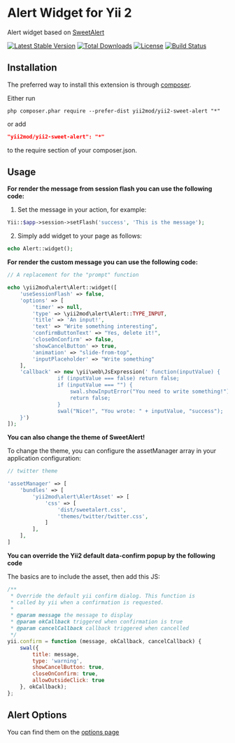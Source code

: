 Alert Widget for Yii 2
======================
Alert widget based on [SweetAlert](http://t4t5.github.io/sweetalert/)

[![Latest Stable Version](https://poser.pugx.org/yii2mod/yii2-sweet-alert/v/stable)](https://packagist.org/packages/yii2mod/yii2-sweet-alert) [![Total Downloads](https://poser.pugx.org/yii2mod/yii2-sweet-alert/downloads)](https://packagist.org/packages/yii2mod/yii2-sweet-alert) [![License](https://poser.pugx.org/yii2mod/yii2-sweet-alert/license)](https://packagist.org/packages/yii2mod/yii2-sweet-alert)
[![Build Status](https://travis-ci.org/yii2mod/yii2-sweet-alert.svg?branch=master)](https://travis-ci.org/yii2mod/yii2-sweet-alert)

Installation 
------------

The preferred way to install this extension is through [composer](http://getcomposer.org/download/).

Either run

```
php composer.phar require --prefer-dist yii2mod/yii2-sweet-alert "*"
```

or add

```json
"yii2mod/yii2-sweet-alert": "*"
```

to the require section of your composer.json.

Usage
-------

**For render the message from session flash you can use the following code:**

1) Set the message in your action, for example:

```php
Yii::$app->session->setFlash('success', 'This is the message');
```

2) Simply add widget to your page as follows:
```php
echo Alert::widget();
```

**For render the custom message you can use the following code:**
```php
// A replacement for the "prompt" function

echo \yii2mod\alert\Alert::widget([
    'useSessionFlash' => false,
    'options' => [
        'timer' => null,
        'type' => \yii2mod\alert\Alert::TYPE_INPUT,
        'title' => 'An input!',
        'text' => "Write something interesting",
        'confirmButtonText' => "Yes, delete it!",
        'closeOnConfirm' => false,
        'showCancelButton' => true,
        'animation' => "slide-from-top",
        'inputPlaceholder' => "Write something"
    ],
    'callback' => new \yii\web\JsExpression(' function(inputValue) { 
                if (inputValue === false) return false;      
                if (inputValue === "") { 
                    swal.showInputError("You need to write something!");     
                    return false;   
                }      
                swal("Nice!", "You wrote: " + inputValue, "success"); 
    }')
]);
```

**You can also change the theme of SweetAlert!**

To change the theme, you can configure the assetManager array in your application configuration:
```php
// twitter theme

'assetManager' => [
    'bundles' => [
        'yii2mod\alert\AlertAsset' => [
            'css' => [
                'dist/sweetalert.css',
                'themes/twitter/twitter.css',
            ]
        ],
    ],
]
```

**You can override the Yii2 default data-confirm popup by the following code**

The basics are to include the asset, then add this JS:

```js
/**
 * Override the default yii confirm dialog. This function is
 * called by yii when a confirmation is requested.
 *
 * @param message the message to display
 * @param okCallback triggered when confirmation is true
 * @param cancelCallback callback triggered when cancelled
 */
yii.confirm = function (message, okCallback, cancelCallback) {
    swal({
        title: message,
        type: 'warning',
        showCancelButton: true,
        closeOnConfirm: true,
        allowOutsideClick: true
    }, okCallback);
};
```


Alert Options 
----------------
You can find them on the [options page](http://t4t5.github.io/sweetalert/)
